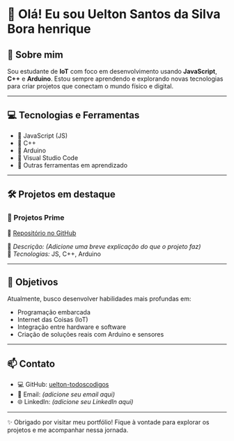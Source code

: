 # 👋 Olá! Eu sou **Uelton Santos da Silva Bora henrique**

## 🚀 Sobre mim

Sou estudante de **IoT** com foco em desenvolvimento usando **JavaScript**, **C++** e **Arduino**. Estou sempre aprendendo e explorando novas tecnologias para criar projetos que conectam o mundo físico e digital.

---

## 💻 Tecnologias e Ferramentas

- 🔹 JavaScript (JS)
- 🔹 C++
- 🔹 Arduino
- 🔹 Visual Studio Code
- 🔹 Outras ferramentas em aprendizado

---

## 🛠️ Projetos em destaque

### 📌 Projetos Prime

🔗 [Repositório no GitHub](https://github.com/uelton-todoscodigos/uelton-todoscodigos)

📃 *Descrição:* *(Adicione uma breve explicação do que o projeto faz)*  
🧰 *Tecnologias:* JS, C++, Arduino

---

## 🎯 Objetivos

Atualmente, busco desenvolver habilidades mais profundas em:

- Programação embarcada
- Internet das Coisas (IoT)
- Integração entre hardware e software
- Criação de soluções reais com Arduino e sensores

---

## 📫 Contato

- 💻 GitHub: [uelton-todoscodigos](https://github.com/uelton-todoscodigos)
- 📧 Email: *(adicione seu email aqui)*
- 🌐 LinkedIn: *(adicione seu LinkedIn aqui)*

---

✨ Obrigado por visitar meu portfólio! Fique à vontade para explorar os projetos e me acompanhar nessa jornada.

